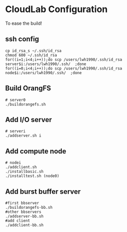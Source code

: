 # CloudLab Configuration
To ease the build!

## ssh config
```
cp id_rsa_s ~/.ssh/id_rsa
chmod 600 ~/.ssh/id_rsa
for((i=1;i<4;i++));do scp /users/lwh1990/.ssh/id_rsa server$i:/users/lwh1990/.ssh/  ;done
for((i=0;i<4;i++));do scp /users/lwh1990/.ssh/id_rsa node$i:/users/lwh1990/.ssh/  ;done
```

## Build OrangFS 
```
# server0
./buildorangefs.sh
```

## Add I/O server 
```
# serveri
./addserver.sh i
```

## Add compute node 
```
# nodei
./addclient.sh
./installbasic.sh
./installtest.sh (node0)
```
## Add burst buffer server
```
#first bbserver
./buildorangefs-bb.sh
#other bbservers
./addserver-bb.sh
#add client
./addclient-bb.sh
```
